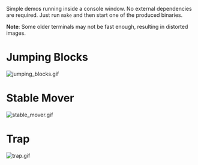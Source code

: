 Simple demos running inside a console window. No external dependencies are
required. Just run `make` and then start one of the produced binaries.

**Note**: Some older terminals may not be fast enough, resulting in
distorted images.

# Jumping Blocks
![jumping_blocks.gif](https://raw.github.com/AlxHnr/matrix_simulations/master/jumping_blocks.gif)

# Stable Mover
![stable_mover.gif](https://raw.github.com/AlxHnr/matrix_simulations/master/stable_mover.gif)

# Trap
![trap.gif](https://raw.github.com/AlxHnr/matrix_simulations/master/trap.gif)

